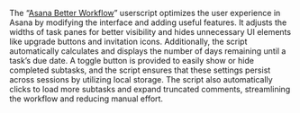 The “[Asana Better Workflow](https://raw.githubusercontent.com/vojtaflorian/TamperMonkey-scripts/main/AsanaBetterWorkflow.js)” userscript optimizes the user experience in Asana by modifying the interface and adding useful features. It adjusts the widths of task panes for better visibility and hides unnecessary UI elements like upgrade buttons and invitation icons. Additionally, the script automatically calculates and displays the number of days remaining until a task’s due date. A toggle button is provided to easily show or hide completed subtasks, and the script ensures that these settings persist across sessions by utilizing local storage. The script also automatically clicks to load more subtasks and expand truncated comments, streamlining the workflow and reducing manual effort.
